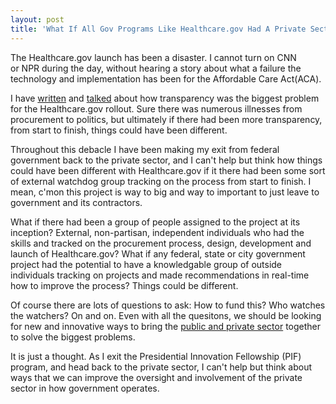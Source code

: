 ```yaml
---
layout: post
title: 'What If All Gov Programs Like Healthcare.gov Had A Private Sector Monitoring Group?'
---
```

<p><img style="padding: 15px;" src="https://s3.amazonaws.com/kinlane-productions/federal-government/healthcare-gov/healthcare-gov.jpg" alt="" align="right" /></p>
<p>The Healthcare.gov launch has been a disaster. I cannot turn on CNN or NPR during the day, without hearing a story about what a failure the technology and implementation has been for the Affordable Care Act(ACA).</p>
<p>I have <a href="http://kinlane.com/2013/10/06/lack-of-transparency-is-healthcaregov-biggest-bottleneck/">written</a> and <a href="http://blog.smartbear.com/news/kin-lane-speaks-on-lack-of-transparency-in-healthcare-gov/">talked</a> about how transparency was the biggest problem for the Healthcare.gov rollout. Sure there was numerous illnesses from procurement to politics, but ultimately if there had been more transparency, from start to finish, things could have been different.</p>
<p>Throughout this debacle I have been making my exit from federal government back to the private sector, and I can't help but think how things could have been different with Healthcare.gov if it there had been some sort of external watchdog group tracking on the process from start to finish. I mean, c'mon this project is way to big and way to important to just leave to government and its contractors.</p>
<p>What if there had been a group of people assigned to the project at its inception? External, non-partisan, independent individuals who had the skills and tracked on the procurement process, design, development and launch of Healthcare.gov? What if any federal, state or city government project had the potential to have a knowledgable group of outside individuals tracking on projects and made recommendations in real-time how to improve the process? Things could be different.</p>
<p>Of course there are lots of questions to ask: How to fund this? Who watches the watchers? On and on. Even with all the quesitons, we should be looking for new and innovative ways to bring the <a href="http://publicprivatesector.org/">public and private sector</a> together to solve the biggest problems.</p>
<p>It is just a thought. As I exit the Presidential Innovation Fellowship (PIF) program, and head back to the private sector, I can't help but think about ways that we can improve the oversight and involvement of the private sector in how government operates.</p>